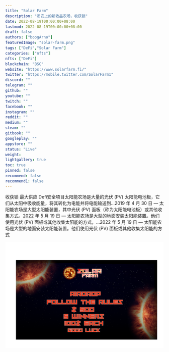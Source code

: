 ```yaml
---
title: "Solar Farm"
description: "币安上的新收益农场，收获锁"
date: 2022-08-19T00:00:00+08:00
lastmod: 2022-08-19T00:00:00+08:00
draft: false
authors: ["boogArno"]
featuredImage: "solar-farm.png"
tags: ["DeFi","Solar Farm"]
categories: ["nfts"]
nfts: ["DeFi"]
blockchain: "BSC"
website: "https://www.solarfarm.fi/"
twitter: "https://mobile.twitter.com/SolarFarm1"
discord: ""
telegram: ""
github: ""
youtube: ""
twitch: ""
facebook: ""
instagram: ""
reddit: ""
medium: ""
steam: ""
gitbook: ""
googleplay: ""
appstore: ""
status: "Live"
weight: 
lightgallery: true
toc: true
pinned: false
recommend: false
recommend1: false
---
```

收获锁
最大供应
Defi安全项目太阳能农场是大量的光伏 (PV) 太阳能电池板，它们从太阳中吸收能量，将其转化为电能并将电能输送到...2019 年 4 月 30 日 — 太阳能农场是大型太阳能装置，其中光伏 (PV) 面板（称为太阳能电池板）或其他收集方式。2022 年 5 月 19 日 — 太阳能农场是大型的地面安装太阳能装置。他们使用光伏 (PV) 面板或其他收集太阳能的方式，...2022 年 5 月 19 日 — 太阳能农场是大型的地面安装太阳能装置。他们使用光伏 (PV) 面板或其他收集太阳能的方式

![solarfarm-dapp-defi-bsc-image3_a8b81a76807dd3e0acab321ff5429868](solarfarm-dapp-defi-bsc-image3_a8b81a76807dd3e0acab321ff5429868.png)
‎
‎